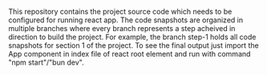 This repository contains the project source code which needs to be configured for running react app. The code snapshots are organized in multiple branches where every branch represents a step acheived in direction to build the project.
For example, the branch step-1 holds all code snapshots for section 1 of the project. 
To see the final output just import the App component in index file of react root element and run with command "npm start"/"bun dev".
